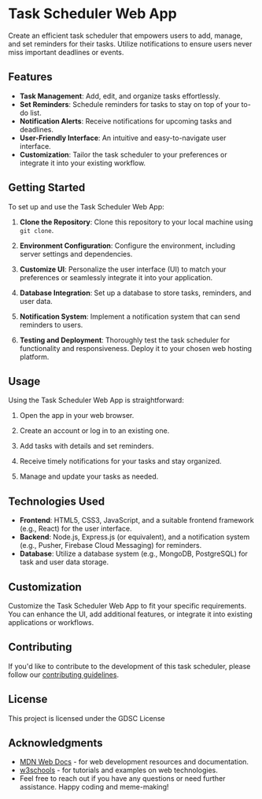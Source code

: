 # Task Scheduler Web App

Create an efficient task scheduler that empowers users to add, manage, and set reminders for their tasks. Utilize notifications to ensure users never miss important deadlines or events.

## Features

- **Task Management**: Add, edit, and organize tasks effortlessly.
- **Set Reminders**: Schedule reminders for tasks to stay on top of your to-do list.
- **Notification Alerts**: Receive notifications for upcoming tasks and deadlines.
- **User-Friendly Interface**: An intuitive and easy-to-navigate user interface.
- **Customization**: Tailor the task scheduler to your preferences or integrate it into your existing workflow.

## Getting Started

To set up and use the Task Scheduler Web App:

1. **Clone the Repository**: Clone this repository to your local machine using `git clone`.

2. **Environment Configuration**: Configure the environment, including server settings and dependencies.

3. **Customize UI**: Personalize the user interface (UI) to match your preferences or seamlessly integrate it into your application.

4. **Database Integration**: Set up a database to store tasks, reminders, and user data.

5. **Notification System**: Implement a notification system that can send reminders to users.

6. **Testing and Deployment**: Thoroughly test the task scheduler for functionality and responsiveness. Deploy it to your chosen web hosting platform.

## Usage

Using the Task Scheduler Web App is straightforward:

1. Open the app in your web browser.

2. Create an account or log in to an existing one.

3. Add tasks with details and set reminders.

4. Receive timely notifications for your tasks and stay organized.

5. Manage and update your tasks as needed.

## Technologies Used

- **Frontend**: HTML5, CSS3, JavaScript, and a suitable frontend framework (e.g., React) for the user interface.
- **Backend**: Node.js, Express.js (or equivalent), and a notification system (e.g., Pusher, Firebase Cloud Messaging) for reminders.
- **Database**: Utilize a database system (e.g., MongoDB, PostgreSQL) for task and user data storage.

## Customization

Customize the Task Scheduler Web App to fit your specific requirements. You can enhance the UI, add additional features, or integrate it into existing applications or workflows.

## Contributing

If you'd like to contribute to the development of this task scheduler, please follow our [contributing guidelines](CONTRIBUTING.md).

## License

This project is licensed under the GDSC License

## Acknowledgments

- [MDN Web Docs](https://developer.mozilla.org/en-US/) - for web development resources and documentation.
- [w3schools](www.w3schools.com) - for tutorials and examples on web technologies.
- Feel free to reach out if you have any questions or need further assistance. Happy coding and meme-making!
